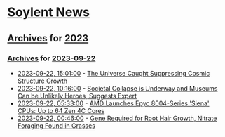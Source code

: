 # [Soylent News](../../../README.md)

## [Archives](../../index.md) for [2023](../index.md)

### [Archives](../../index.md) for [2023-09-22](index.md)

* [2023-09-22, 15:01:00](https://soylentnews.org/article.pl?sid=23/09/20/1246249&from=rss) - [The Universe Caught Suppressing Cosmic Structure Growth](https://soylentnews.org/article.pl?sid=23/09/20/1246249&from=rss)
* [2023-09-22, 10:16:00](https://soylentnews.org/article.pl?sid=23/09/20/1130245&from=rss) - [Societal Collapse is Underway and Museums Can be Unlikely Heroes, Suggests Expert](https://soylentnews.org/article.pl?sid=23/09/20/1130245&from=rss)
* [2023-09-22, 05:33:00](https://soylentnews.org/article.pl?sid=23/09/20/1124240&from=rss) - [AMD Launches Epyc 8004-Series 'Siena' CPUs: Up to 64 Zen 4C Cores](https://soylentnews.org/article.pl?sid=23/09/20/1124240&from=rss)
* [2023-09-22, 00:46:00](https://soylentnews.org/article.pl?sid=23/09/20/023210&from=rss) - [Gene Required for Root Hair Growth, Nitrate Foraging Found in Grasses](https://soylentnews.org/article.pl?sid=23/09/20/023210&from=rss)

